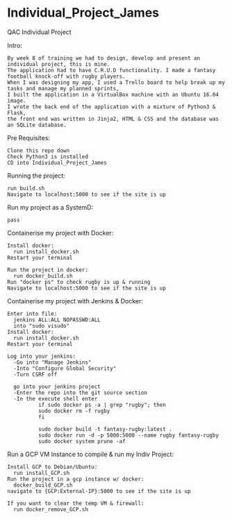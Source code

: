 # Individual_Project_James
QAC Individual Project

Intro:

    By week 8 of training we had to design, develop and present an individual project, this is mine. 
    The application had to have C.R.U.D functionality. I made a fantasy football knock-off with rugby players. 
    When I was designing my app, I used a Trello board to help break up my tasks and manage my planned sprints, 
    I built the application in a VirtualBox machine with an Ubuntu 16.04 image. 
    I wrote the back end of the application with a mixture of Python3 & Flask, 
    the front end was written in Jinja2, HTML & CSS and the database was an SQLite database.

Pre Requisites:
    
    Clone this repo down
    Check Python3 is installed
    CD into Individual_Project_James

Running the project:
    
    run build.sh
    Navigate to localhost:5000 to see if the site is up
        
Run my project as a SystemD:

    pass

Containerise my project with Docker:   

    Install docker:
      run install_docker.sh
    Restart your terminal

    Run the project in docker:
      run docker_build.sh
    Run "docker ps" to check rugby is up & running
    Navigate to localhost:5000 to see if the site is up

Containerise my project with Jenkins & Docker:

    Enter into file:
      jenkins ALL:ALL NOPASSWD:ALL
      into "sudo visudo"
    Install docker:
      run install_docker.sh
    Restart your terminal

    Log into your jenkins:
      -Go into "Manage Jenkins"
      -Into "Configure Global Security"
      -Turn CSRF off

      go into your jenkins project
      -Enter the repo into the git source section
      -In the execute shell enter
              if sudo docker ps -a | grep "rugby"; then
              sudo docker rm -f rugby
              fi

              sudo docker build -t fantasy-rugby:latest .
              sudo docker run -d -p 5000:5000 --name rugby fantasy-rugby
              sudo docker system prune -af

Run a GCP VM Instance to compile & run my Indiv Project:

    Install GCP to Debian/Ubuntu:
      run install_GCP.sh
    Run the project in a gcp instance w/ docker:
      docker_build_GCP.sh
    navigate to {GCP:External-IP}:5000 to see if the site is up

    If you want to clear the temp VM & firewall:
      run docker_remove_GCP.sh
